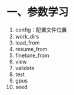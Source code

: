 # 一、参数学习
1. config：配置文件位置
2. work_dirs
3. load_from
4. resume_from
5. finetune_from
6. view
7. validate
8. test
9. gpus
10. seed

